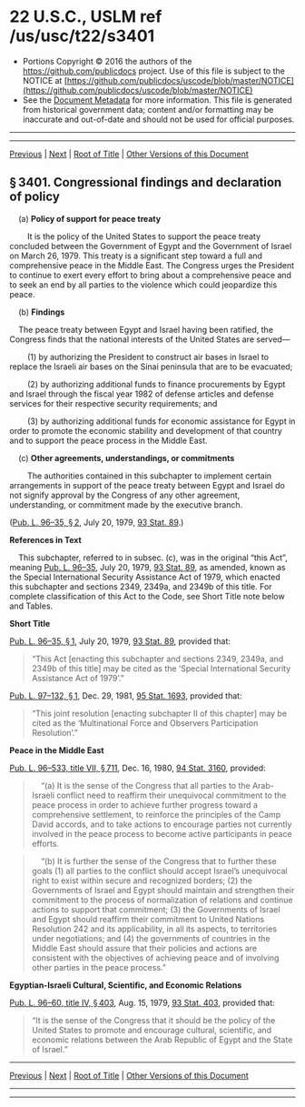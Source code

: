 ---
---

# 22 U.S.C., USLM ref /us/usc/t22/s3401

* Portions Copyright © 2016 the authors of the https://github.com/publicdocs project.
  Use of this file is subject to the NOTICE at [https://github.com/publicdocs/uscode/blob/master/NOTICE](https://github.com/publicdocs/uscode/blob/master/NOTICE)
* See the [Document Metadata](././../../../../..//README.md) for more information.
  This file is generated from historical government data; content and/or formatting may be inaccurate and out-of-date and should not be used for official purposes.

----------
----------

[Previous](./../../../../..//us/usc/t22/ch49/schI/m__us_usc_t22_ch49_schI.md) | [Next](./../../../../..//us/usc/t22/ch49/schI/m__us_usc_t22_s3402.md) | [Root of Title](./../../../../../) | [Other Versions of this Document](https://publicdocs.github.io/go/links?ns=uslm&ref=%2Fus%2Fusc%2Ft22%2Fs3401)

## § 3401. Congressional findings and declaration of policy

    (a) __Policy of support for peace treaty__ 

        It is the policy of the United States to support the peace treaty concluded between the Government of Egypt and the Government of Israel on March 26, 1979. This treaty is a significant step toward a full and comprehensive peace in the Middle East. The Congress urges the President to continue to exert every effort to bring about a comprehensive peace and to seek an end by all parties to the violence which could jeopardize this peace.

    (b) __Findings__ 

    The peace treaty between Egypt and Israel having been ratified, the Congress finds that the national interests of the United States are served—

        (1) by authorizing the President to construct air bases in Israel to replace the Israeli air bases on the Sinai peninsula that are to be evacuated;

        (2) by authorizing additional funds to finance procurements by Egypt and Israel through the fiscal year 1982 of defense articles and defense services for their respective security requirements; and

        (3) by authorizing additional funds for economic assistance for Egypt in order to promote the economic stability and development of that country and to support the peace process in the Middle East.

    (c) __Other agreements, understandings, or commitments__ 

        The authorities contained in this subchapter to implement certain arrangements in support of the peace treaty between Egypt and Israel do not signify approval by the Congress of any other agreement, understanding, or commitment made by the executive branch.

([Pub. L. 96–35, § 2][/us/pl/96/35/s2], July 20, 1979, [93 Stat. 89][/us/stat/93/89].)

 __References in Text__ 

    This subchapter, referred to in subsec. (c), was in the original “this Act”, meaning [Pub. L. 96–35][/us/pl/96/35], July 20, 1979, [93 Stat. 89][/us/stat/93/89], as amended, known as the Special International Security Assistance Act of 1979, which enacted this subchapter and sections 2349, 2349a, and 2349b of this title. For complete classification of this Act to the Code, see Short Title note below and Tables.

 __Short Title__ 

[Pub. L. 96–35, § 1][/us/pl/96/35/s1], July 20, 1979, [93 Stat. 89][/us/stat/93/89], provided that: 

> “This Act \[enacting this subchapter and sections 2349, 2349a, and 2349b of this title\] may be cited as the ‘Special International Security Assistance Act of 1979’.”

[Pub. L. 97–132, § 1][/us/pl/97/132/s1], Dec. 29, 1981, [95 Stat. 1693][/us/stat/95/1693], provided that: 

> “This joint resolution \[enacting subchapter II of this chapter\] may be cited as the ‘Multinational Force and Observers Participation Resolution’.”

 __Peace in the Middle East__ 

[Pub. L. 96–533, title VII, § 711][/us/pl/96/533/s711], Dec. 16, 1980, [94 Stat. 3160][/us/stat/94/3160], provided:

>     “(a) It is the sense of the Congress that all parties to the Arab-Israeli conflict need to reaffirm their unequivocal commitment to the peace process in order to achieve further progress toward a comprehensive settlement, to reinforce the principles of the Camp David accords, and to take actions to encourage parties not currently involved in the peace process to become active participants in peace efforts.

>     “(b) It is further the sense of the Congress that to further these goals (1) all parties to the conflict should accept Israel’s unequivocal right to exist within secure and recognized borders; (2) the Governments of Israel and Egypt should maintain and strengthen their commitment to the process of normalization of relations and continue actions to support that commitment; (3) the Governments of Israel and Egypt should reaffirm their commitment to United Nations Resolution 242 and its applicability, in all its aspects, to territories under negotiations; and (4) the governments of countries in the Middle East should assure that their policies and actions are consistent with the objectives of achieving peace and of involving other parties in the peace process.”

 __Egyptian-Israeli Cultural, Scientific, and Economic Relations__ 

[Pub. L. 96–60, title IV, § 403][/us/pl/96/60/s403], Aug. 15, 1979, [93 Stat. 403][/us/stat/93/403], provided that: 

> “It is the sense of the Congress that it should be the policy of the United States to promote and encourage cultural, scientific, and economic relations between the Arab Republic of Egypt and the State of Israel.”

----------

[Previous](./../../../../..//us/usc/t22/ch49/schI/m__us_usc_t22_ch49_schI.md) | [Next](./../../../../..//us/usc/t22/ch49/schI/m__us_usc_t22_s3402.md) | [Root of Title](./../../../../../) | [Other Versions of this Document](https://publicdocs.github.io/go/links?ns=uslm&ref=%2Fus%2Fusc%2Ft22%2Fs3401)

----------
----------

[/us/pl/96/35/s2]: https://publicdocs.github.io/go/links?ns=uslm&ref=%2Fus%2Fpl%2F96%2F35%2Fs2
[/us/stat/93/89]: https://publicdocs.github.io/go/links?ns=uslm&ref=%2Fus%2Fstat%2F93%2F89
[/us/pl/96/35]: https://publicdocs.github.io/go/links?ns=uslm&ref=%2Fus%2Fpl%2F96%2F35
[/us/stat/93/89]: https://publicdocs.github.io/go/links?ns=uslm&ref=%2Fus%2Fstat%2F93%2F89
[/us/pl/96/35/s1]: https://publicdocs.github.io/go/links?ns=uslm&ref=%2Fus%2Fpl%2F96%2F35%2Fs1
[/us/stat/93/89]: https://publicdocs.github.io/go/links?ns=uslm&ref=%2Fus%2Fstat%2F93%2F89
[/us/pl/97/132/s1]: https://publicdocs.github.io/go/links?ns=uslm&ref=%2Fus%2Fpl%2F97%2F132%2Fs1
[/us/stat/95/1693]: https://publicdocs.github.io/go/links?ns=uslm&ref=%2Fus%2Fstat%2F95%2F1693
[/us/pl/96/533/s711]: https://publicdocs.github.io/go/links?ns=uslm&ref=%2Fus%2Fpl%2F96%2F533%2Fs711
[/us/stat/94/3160]: https://publicdocs.github.io/go/links?ns=uslm&ref=%2Fus%2Fstat%2F94%2F3160
[/us/pl/96/60/s403]: https://publicdocs.github.io/go/links?ns=uslm&ref=%2Fus%2Fpl%2F96%2F60%2Fs403
[/us/stat/93/403]: https://publicdocs.github.io/go/links?ns=uslm&ref=%2Fus%2Fstat%2F93%2F403


